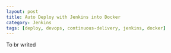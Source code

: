 ```yaml
---
layout: post
title: Auto Deploy with Jenkins into Docker
category: Jenkins
tags: [deploy, devops, continuous-delivery, jenkins, docker]
---
```

To br writed